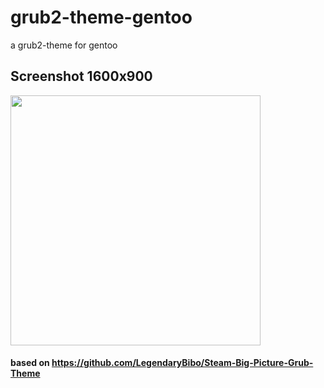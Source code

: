 
# grub2-theme-gentoo
a grub2-theme for gentoo


## Screenshot 1600x900

<a href="https://github.com/vitalogy/grub2-theme-gentoo/blob/master/screenshot/screenshot_1600x900.png"><img height=400
   src="https://github.com/vitalogy/grub2-theme-gentoo/blob/master/screenshot/screenshot_1600x900.png?raw=true"></a>


#### based on https://github.com/LegendaryBibo/Steam-Big-Picture-Grub-Theme

